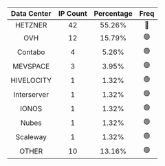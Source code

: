 | Data Center | IP Count | Percentage | Freq |
|:------------:|:--------:|:-----------:|:-----:|
| HETZNER | 42 | 55.26% | 🔴 |
| OVH | 12 | 15.79% | 🟢 |
| Contabo | 4 | 5.26% | 🟢 |
| MEVSPACE | 3 | 3.95% | 🟢 |
| HIVELOCITY | 1 | 1.32% | 🟢 |
| Interserver | 1 | 1.32% | 🟢 |
| IONOS | 1 | 1.32% | 🟢 |
| Nubes | 1 | 1.32% | 🟢 |
| Scaleway | 1 | 1.32% | 🟢 |
| OTHER | 10 | 13.16% | 🟢 |